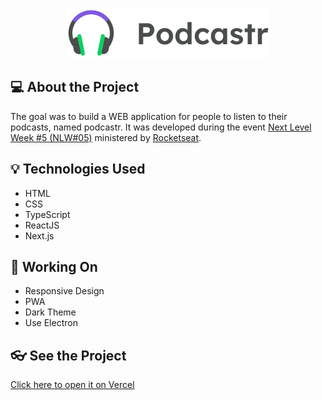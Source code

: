 <p align="center">
<img src="./public/logo.svg" alt="Logo podcastr"/>
</p>

## 💻 About the Project
The goal was to build a WEB application for people to listen to their podcasts, named podcastr.
It was developed during the event [Next Level Week #5 (NLW#05)](https://nextlevelweek.com/) ministered by [Rocketseat](https://rocketseat.com.br). 

## 💡 Technologies Used 
- HTML
- CSS
- TypeScript
- ReactJS
- Next.js

## 🔧 Working On
- Responsive Design
- PWA
- Dark Theme
- Use Electron 

## 👓 See the Project
[Click here to open it on Vercel](https://podcastr-three-liart.vercel.app/)
